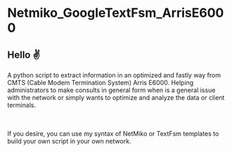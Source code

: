 # Netmiko_GoogleTextFsm_ArrisE6000  
## Hello :v:
A python script to extract information in an optimized and fastly way from CMTS (Cable Modem Termination System) Arris E6000. Helping administrators to make consults in general form when is a general issue with the network or simply wants to optimize and analyze the data or client terminals.  

<br></br>
If you desire, you can use my syntax of NetMiko or TextFsm templates to build your own script in your own network.
